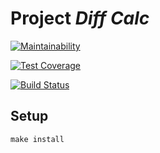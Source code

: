 # Project _Diff Calc_

[![Maintainability](https://api.codeclimate.com/v1/badges/ad19a91ff7740f7d7346/maintainability)](https://codeclimate.com/github/codeclimate/codeclimate/maintainability)

[![Test Coverage](https://api.codeclimate.com/v1/badges/ad19a91ff7740f7d7346/test_coverage)](https://codeclimate.com/github/codeclimate/codeclimate/test_coverage)

[![Build Status](https://travis-ci.org/landrail8/project-lvl2-s213.svg?branch=master)](https://travis-ci.org/landrail8/project-lvl2-s213)

## Setup

```
make install
```
